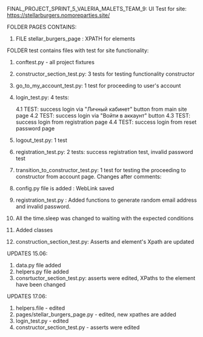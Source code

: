 FINAL_PROJECT_SPRINT_5_VALERIA_MALETS_TEAM_9:
UI Test for site: https://stellarburgers.nomoreparties.site/

FOLDER PAGES CONTAINS:
1. FILE stellar_burgers_page : XPATH for elements

FOLDER test contains files with test for site functionality:

1. conftest.py - all project fixtures
2. constructor_section_test.py: 3 tests for testing functionality constructor
3. go_to_my_account_test.py: 1 test for proceeding to user's account
4. login_test.py: 4 tests: 

    4.1 TEST: success login via "Личный кабинет" button from main site page
    4.2 TEST: success login via "Войти в аккаунт" button
    4.3 TEST: success login  from registration page
    4.4 TEST: success login  from reset password page
5. logout_test.py: 1 test 
6. registration_test.py: 2 tests: success registration test, invalid password test
7. transition_to_constructor_test.py: 1 test for testing the proceeding to constructor from account page.
Changes after comments:
8. config.py file is added : WebLink saved
9. registration_test.py : Added functions to generate random email address and invalid password.
10. All the time.sleep was changed to waiting with the expected conditions
11. Added classes
12. construction_section_test.py: Asserts and element's Xpath are updated

UPDATES 15.06:
1. data.py file added
2. helpers.py  file added
3. consrtuctor_section_test.py: asserts were edited, XPaths to the element have been changed

UPDATES 17.06:
1. helpers.file - edited
2. pages/stellar_burgers_page.py - edited, new xpathes are added
3. login_test.py - edited
4. constructor_section_test.py - asserts were edited
